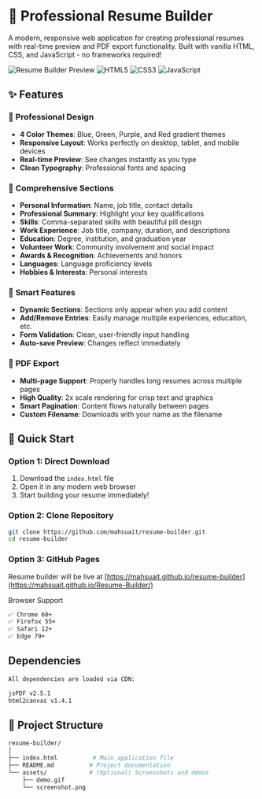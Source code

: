 # 📄 Professional Resume Builder

A modern, responsive web application for creating professional resumes with real-time preview and PDF export functionality. Built with vanilla HTML, CSS, and JavaScript - no frameworks required!

![Resume Builder Preview](https://img.shields.io/badge/Status-Complete-brightgreen)
![HTML5](https://img.shields.io/badge/HTML5-E34F26?logo=html5&logoColor=white)
![CSS3](https://img.shields.io/badge/CSS3-1572B6?logo=css3&logoColor=white)
![JavaScript](https://img.shields.io/badge/JavaScript-F7DF1E?logo=javascript&logoColor=black)

## ✨ Features

### 🎨 **Professional Design**
- **4 Color Themes**: Blue, Green, Purple, and Red gradient themes
- **Responsive Layout**: Works perfectly on desktop, tablet, and mobile devices
- **Real-time Preview**: See changes instantly as you type
- **Clean Typography**: Professional fonts and spacing

### 📝 **Comprehensive Sections**
- **Personal Information**: Name, job title, contact details
- **Professional Summary**: Highlight your key qualifications
- **Skills**: Comma-separated skills with beautiful pill design
- **Work Experience**: Job title, company, duration, and descriptions
- **Education**: Degree, institution, and graduation year
- **Volunteer Work**: Community involvement and social impact
- **Awards & Recognition**: Achievements and honors
- **Languages**: Language proficiency levels
- **Hobbies & Interests**: Personal interests

### 🚀 **Smart Features**
- **Dynamic Sections**: Sections only appear when you add content
- **Add/Remove Entries**: Easily manage multiple experiences, education, etc.
- **Form Validation**: Clean, user-friendly input handling
- **Auto-save Preview**: Changes reflect immediately

### 📱 **PDF Export**
- **Multi-page Support**: Properly handles long resumes across multiple pages
- **High Quality**: 2x scale rendering for crisp text and graphics
- **Smart Pagination**: Content flows naturally between pages
- **Custom Filename**: Downloads with your name as the filename

## 🚀 Quick Start

### Option 1: Direct Download
1. Download the `index.html` file
2. Open it in any modern web browser
3. Start building your resume immediately!

### Option 2: Clone Repository
```bash
git clone https://github.com/mahsuait/resume-builder.git
cd resume-builder
```
### Option 3: GitHub Pages
Resume builder will be live at 
[https://mahsuait.github.io/resume-builder](https://mahsuait.github.io/Resume-Builder/)

Browser Support
```bash
✅ Chrome 60+
✅ Firefox 55+
✅ Safari 12+
✅ Edge 79+
```
## Dependencies
```bash
All dependencies are loaded via CDN:

jsPDF v2.5.1
html2canvas v1.4.1
```
## 📁 Project Structure
```bash
resume-builder/
│
├── index.html          # Main application file
├── README.md          # Project documentation
└── assets/            # (Optional) Screenshots and demos
    ├── demo.gif
    └── screenshot.png
```
